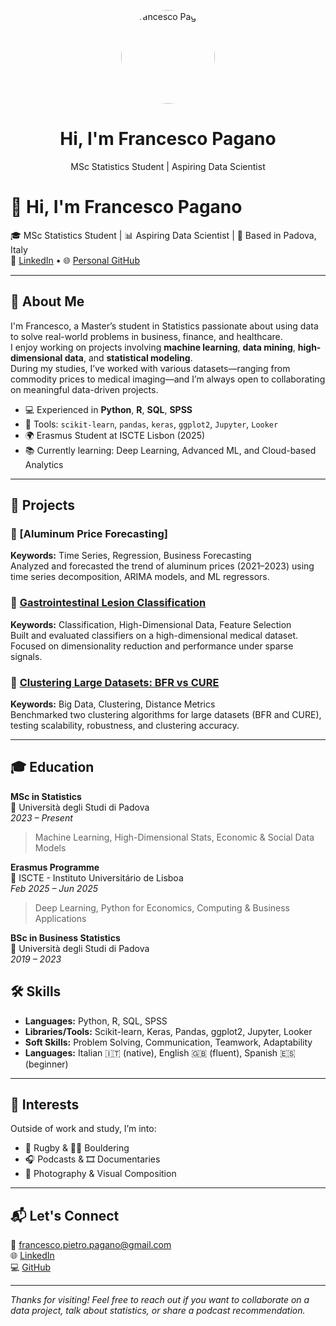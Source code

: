 <p align="center">
  <img src="profile.jpg" alt="Francesco Pagano" width="150" style="border-radius:50%">
</p>

<h1 align="center">Hi, I'm Francesco Pagano</h1>
<p align="center">MSc Statistics Student | Aspiring Data Scientist</p>

# 👋 Hi, I'm Francesco Pagano

🎓 MSc Statistics Student | 📊 Aspiring Data Scientist | 📍 Based in Padova, Italy  
🔗 [LinkedIn](https://www.linkedin.com/in/francescopagano24/) • 🌐 [Personal GitHub](https://github.com/francescopagano)

---

## 🧠 About Me

I'm Francesco, a Master’s student in Statistics passionate about using data to solve real-world problems in business, finance, and healthcare.  
I enjoy working on projects involving **machine learning**, **data mining**, **high-dimensional data**, and **statistical modeling**.  
During my studies, I’ve worked with various datasets—ranging from commodity prices to medical imaging—and I’m always open to collaborating on meaningful data-driven projects.

- 💻 Experienced in **Python**, **R**, **SQL**, **SPSS**
- 🧰 Tools: `scikit-learn`, `pandas`, `keras`, `ggplot2`, `Jupyter`, `Looker`
- 🌍 Erasmus Student at ISCTE Lisbon (2025)
- 📚 Currently learning: Deep Learning, Advanced ML, and Cloud-based Analytics

---

## 🧩 Projects

### 🔹 [Aluminum Price Forecasting]
**Keywords:** Time Series, Regression, Business Forecasting  
Analyzed and forecasted the trend of aluminum prices (2021–2023) using time series decomposition, ARIMA models, and ML regressors.  

### 🔹 [Gastrointestinal Lesion Classification](https://github.com/francescopagano)  
**Keywords:** Classification, High-Dimensional Data, Feature Selection  
Built and evaluated classifiers on a high-dimensional medical dataset. Focused on dimensionality reduction and performance under sparse signals.  

### 🔹 [Clustering Large Datasets: BFR vs CURE](https://github.com/francescopagano)  
**Keywords:** Big Data, Clustering, Distance Metrics  
Benchmarked two clustering algorithms for large datasets (BFR and CURE), testing scalability, robustness, and clustering accuracy.

---

## 🎓 Education

**MSc in Statistics**  
📍 Università degli Studi di Padova  
*2023 – Present*  
> Machine Learning, High-Dimensional Stats, Economic & Social Data Models

**Erasmus Programme**  
📍 ISCTE - Instituto Universitário de Lisboa  
*Feb 2025 – Jun 2025*  
> Deep Learning, Python for Economics, Computing & Business Applications

**BSc in Business Statistics**  
📍 Università degli Studi di Padova  
*2019 – 2023*

## 🛠 Skills

- **Languages:** Python, R, SQL, SPSS  
- **Libraries/Tools:** Scikit-learn, Keras, Pandas, ggplot2, Jupyter, Looker  
- **Soft Skills:** Problem Solving, Communication, Teamwork, Adaptability  
- **Languages:** Italian 🇮🇹 (native), English 🇬🇧 (fluent), Spanish 🇪🇸 (beginner)

---

## 🎯 Interests

Outside of work and study, I’m into:
- 🏉 Rugby & 🧗‍♂️ Bouldering  
- 🎧 Podcasts & 🎞 Documentaries  
- 📸 Photography & Visual Composition

---

## 📬 Let's Connect

📧 francesco.pietro.pagano@gmail.com  
🌐 [LinkedIn](https://www.linkedin.com/in/francescopagano24/)  
💻 [GitHub](https://github.com/francescopagano)

---

_Thanks for visiting! Feel free to reach out if you want to collaborate on a data project, talk about statistics, or share a podcast recommendation._

